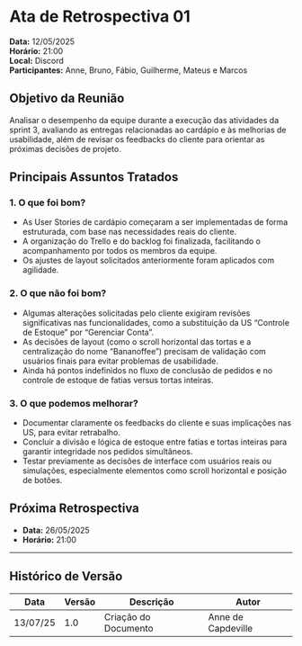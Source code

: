 # Ata de Retrospectiva 01

**Data:** 12/05/2025  
**Horário:** 21:00  
**Local:** Discord  
**Participantes:** Anne, Bruno, Fábio, Guilherme, Mateus e Marcos

## Objetivo da Reunião

Analisar o desempenho da equipe durante a execução das atividades da sprint 3, avaliando as entregas relacionadas ao cardápio e às melhorias de usabilidade, além de revisar os feedbacks do cliente para orientar as próximas decisões de projeto.

## Principais Assuntos Tratados

### 1. O que foi bom?

- As User Stories de cardápio começaram a ser implementadas de forma estruturada, com base nas necessidades reais do cliente.
- A organização do Trello e do backlog foi finalizada, facilitando o acompanhamento por todos os membros da equipe.
- Os ajustes de layout solicitados anteriormente foram aplicados com agilidade.

### 2. O que não foi bom?

- Algumas alterações solicitadas pelo cliente exigiram revisões significativas nas funcionalidades, como a substituição da US “Controle de Estoque” por “Gerenciar Conta”.
- As decisões de layout (como o scroll horizontal das tortas e a centralização do nome “Bananoffee”) precisam de validação com usuários finais para evitar problemas de usabilidade.
- Ainda há pontos indefinidos no fluxo de conclusão de pedidos e no controle de estoque de fatias versus tortas inteiras.

### 3. O que podemos melhorar?

- Documentar claramente os feedbacks do cliente e suas implicações nas US, para evitar retrabalho.
- Concluir a divisão e lógica de estoque entre fatias e tortas inteiras para garantir integridade nos pedidos simultâneos.
- Testar previamente as decisões de interface com usuários reais ou simulações, especialmente elementos como scroll horizontal e posição de botões.

## Próxima Retrospectiva

- **Data:** 26/05/2025
- **Horário:** 21:00

---

## Histórico de Versão

| Data     | Versão | Descrição            | Autor              |
| -------- | ------ | -------------------- | ------------------ |
| 13/07/25 | 1.0    | Criação do Documento | Anne de Capdeville |
